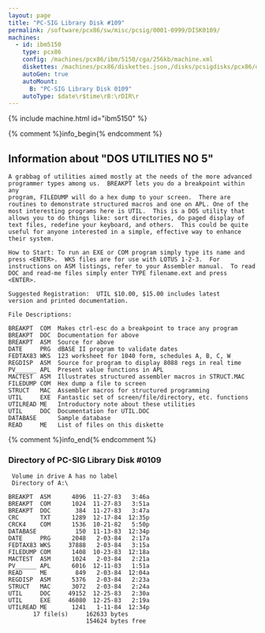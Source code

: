 ```yaml
---
layout: page
title: "PC-SIG Library Disk #109"
permalink: /software/pcx86/sw/misc/pcsig/0001-0999/DISK0109/
machines:
  - id: ibm5150
    type: pcx86
    config: /machines/pcx86/ibm/5150/cga/256kb/machine.xml
    diskettes: /machines/pcx86/diskettes.json,/disks/pcsigdisks/pcx86/diskettes.json
    autoGen: true
    autoMount:
      B: "PC-SIG Library Disk 0109"
    autoType: $date\r$time\rB:\rDIR\r
---
```


{% include machine.html id="ibm5150" %}

{% comment %}info_begin{% endcomment %}

## Information about "DOS UTILITIES NO 5"

    A grabbag of utilities aimed mostly at the needs of the more advanced
    programmer types among us.  BREAKPT lets you do a breakpoint within any
    program, FILEDUMP will do a hex dump to your screen.  There are
    routines to demonstrate structured macros and one on APL. One of the
    most interesting programs here is UTIL.  This is a DOS utility that
    allows you to do things like: sort directories, do paged display of
    text files, redefine your keyboard, and others.  This could be quite
    useful for anyone interested in a simple, effective way to enhance
    their system.
    
    How to Start: To run an EXE or COM program simply type its name and
    press <ENTER>.  WKS files are for use with LOTUS 1-2-3.  For
    instructions on ASM listings, refer to your Assembler manual.  To read
    DOC and read-me files simply enter TYPE filename.ext and press
    <ENTER>.
    
    Suggested Registration:  UTIL $10.00, $15.00 includes latest
    version and printed documentation.
    
    File Descriptions:
    
    BREAKPT  COM  Makes ctrl-esc do a breakpoint to trace any program
    BREAKPT  DOC  Documentation for above
    BREAKPT  ASM  Source for above
    DATE     PRG  dBASE II program to validate dates
    FEDTAX83 WKS  123 worksheet for 1040 form, schedules A, B, C, W
    REGDISP  ASM  Source for program to display 8088 regs in real time
    PV______ APL  Present value functions in APL
    MACTEST  ASM  Illustrates structured assembler macros in STRUCT.MAC
    FILEDUMP COM  Hex dump a file to screen
    STRUCT   MAC  Assembler macros for structured programming
    UTIL     EXE  Fantastic set of screen/file/directory, etc. functions
    UTILREAD ME   Introductory note about these utilities
    UTIL     DOC  Documentation for UTIL.DOC
    DATABASE      Sample database
    READ     ME   List of files on this diskette
{% comment %}info_end{% endcomment %}


### Directory of PC-SIG Library Disk #0109

     Volume in drive A has no label
     Directory of A:\

    BREAKPT  ASM      4096  11-27-83   3:46a
    BREAKPT  COM      1024  11-27-83   3:51a
    BREAKPT  DOC       384  11-27-83   3:47a
    CRC      TXT      1289  12-17-84  12:35p
    CRCK4    COM      1536  10-21-82   5:50p
    DATABASE           150  11-13-83  12:34p
    DATE     PRG      2048   2-03-84   2:17a
    FEDTAX83 WKS     37888   2-03-84   3:15a
    FILEDUMP COM      1408  10-23-83  12:18a
    MACTEST  ASM      1024   2-03-84   2:21a
    PV______ APL      6016  12-11-83   1:51a
    READ     ME        849   2-03-84  12:04a
    REGDISP  ASM      5376   2-03-84   2:23a
    STRUCT   MAC      3072   2-03-84   2:24a
    UTIL     DOC     49152  12-25-83   2:30a
    UTIL     EXE     46080  12-25-83   2:19a
    UTILREAD ME       1241   1-11-84  12:34p
           17 file(s)     162633 bytes
                          154624 bytes free
